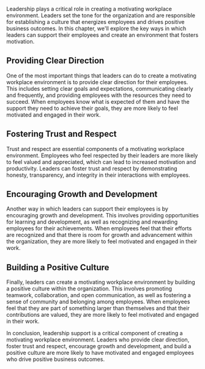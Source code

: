 
Leadership plays a critical role in creating a motivating workplace environment. Leaders set the tone for the organization and are responsible for establishing a culture that energizes employees and drives positive business outcomes. In this chapter, we'll explore the key ways in which leaders can support their employees and create an environment that fosters motivation.

Providing Clear Direction
-------------------------

One of the most important things that leaders can do to create a motivating workplace environment is to provide clear direction for their employees. This includes setting clear goals and expectations, communicating clearly and frequently, and providing employees with the resources they need to succeed. When employees know what is expected of them and have the support they need to achieve their goals, they are more likely to feel motivated and engaged in their work.

Fostering Trust and Respect
---------------------------

Trust and respect are essential components of a motivating workplace environment. Employees who feel respected by their leaders are more likely to feel valued and appreciated, which can lead to increased motivation and productivity. Leaders can foster trust and respect by demonstrating honesty, transparency, and integrity in their interactions with employees.

Encouraging Growth and Development
----------------------------------

Another way in which leaders can support their employees is by encouraging growth and development. This involves providing opportunities for learning and development, as well as recognizing and rewarding employees for their achievements. When employees feel that their efforts are recognized and that there is room for growth and advancement within the organization, they are more likely to feel motivated and engaged in their work.

Building a Positive Culture
---------------------------

Finally, leaders can create a motivating workplace environment by building a positive culture within the organization. This involves promoting teamwork, collaboration, and open communication, as well as fostering a sense of community and belonging among employees. When employees feel that they are part of something larger than themselves and that their contributions are valued, they are more likely to feel motivated and engaged in their work.

In conclusion, leadership support is a critical component of creating a motivating workplace environment. Leaders who provide clear direction, foster trust and respect, encourage growth and development, and build a positive culture are more likely to have motivated and engaged employees who drive positive business outcomes.
